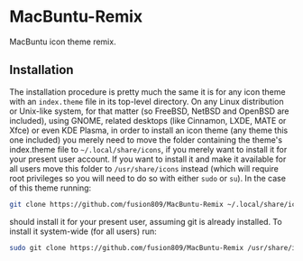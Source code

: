 # MacBuntu-Remix
MacBuntu icon theme remix. 

## Installation
The installation procedure is pretty much the same it is for any icon theme with an `index.theme` file in its top-level directory. On any Linux distribution or Unix-like system, for that matter (so FreeBSD, NetBSD and OpenBSD are included), using GNOME, related desktops (like Cinnamon, LXDE, MATE or Xfce) or even KDE Plasma, in order to install an icon theme (any theme this one included) you merely need to move the folder containing the theme's index.theme file to `~/.local/share/icons`, if you merely want to install it for your present user account. If you want to install it and make it available for all users move this folder to `/usr/share/icons` instead (which will require root privileges so you will need to do so with either `sudo` or `su`). In the case of this theme running:

```bash
git clone https://github.com/fusion809/MacBuntu-Remix ~/.local/share/icons/MacBuntu-Remix
```

should install it for your present user, assuming git is already installed. To install it system-wide (for all users) run:

```bash
sudo git clone https://github.com/fusion809/MacBuntu-Remix /usr/share/icons/MacBuntu-Remix
```
